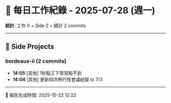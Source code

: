 # 📅 每日工作紀錄 - 2025-07-28 (週一)

**統計**: 工作 0 + Side 2 = 總計 2 commits

---

## 🎨 Side Projects

### bordeaux-ii (2 commits)

- **14:05** [其他] 1秒點三下常常點不到
- **14:04** [其他] 更新四次例行性會議紀錄 to 7/3

---

📅 報告生成時間: 2025-10-22 12:22
